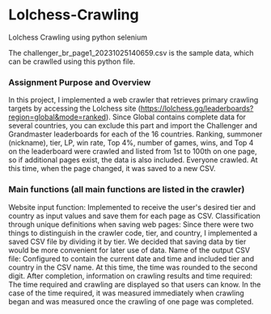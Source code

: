 # Lolchess-Crawling
Lolchess Crawling using python selenium

The challenger_br_page1_20231025140659.csv is the sample data, which can be crawlled using this python file.

### Assignment Purpose and Overview
In this project, I implemented a web crawler that retrieves primary crawling targets by accessing the Lolchess site (https://lolchess.gg/leaderboards?region=global&mode=ranked). Since Global contains complete data for several countries, you can exclude this part and import the Challenger and Grandmaster leaderboards for each of the 16 countries. Ranking, summoner (nickname), tier, LP, win rate, Top 4%, number of games, wins, and Top 4 on the leaderboard were crawled and listed from 1st to 100th on one page, so if additional pages exist, the data is also included. Everyone crawled. At this time, when the page changed, it was saved to a new CSV.

### Main functions (all main functions are listed in the crawler)
Website input function: Implemented to receive the user's desired tier and country as input values and save them for each page as CSV.
Classification through unique definitions when saving web pages: Since there were two things to distinguish in the crawler code, tier, and country, I implemented a saved CSV file by dividing it by tier. We decided that saving data by tier would be more convenient for later use of data.
Name of the output CSV file: Configured to contain the current date and time and included tier and country in the CSV name. At this time, the time was rounded to the second digit.
After completion, information on crawling results and time required: The time required and crawling are displayed so that users can know. In the case of the time required, it was measured immediately when crawling began and was measured once the crawling of one page was completed.
